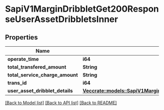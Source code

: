 # SapiV1MarginDribbletGet200ResponseUserAssetDribbletsInner

## Properties

Name | Type | Description | Notes
------------ | ------------- | ------------- | -------------
**operate_time** | **i64** |  | 
**total_transfered_amount** | **String** |  | 
**total_service_charge_amount** | **String** |  | 
**trans_id** | **i64** |  | 
**user_asset_dribblet_details** | [**Vec<crate::models::SapiV1MarginDribbletGet200ResponseUserAssetDribbletsInnerUserAssetDribbletDetailsInner>**](_sapi_v1_margin_dribblet_get_200_response_userAssetDribblets_inner_userAssetDribbletDetails_inner.md) |  | 

[[Back to Model list]](../README.md#documentation-for-models) [[Back to API list]](../README.md#documentation-for-api-endpoints) [[Back to README]](../README.md)


